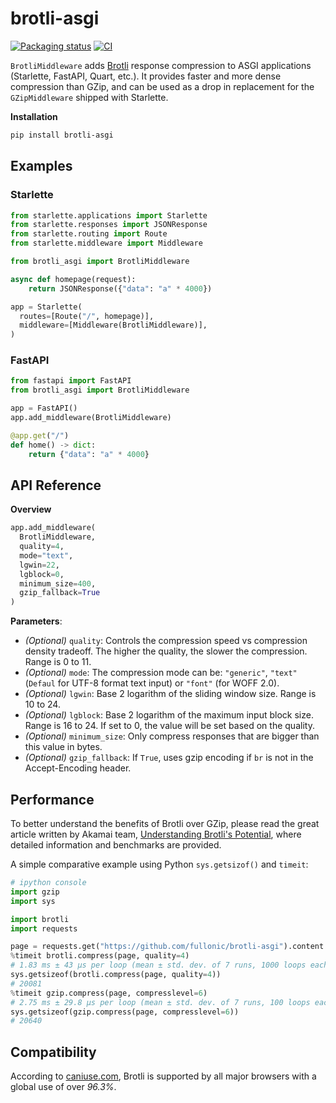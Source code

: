 # brotli-asgi

[![Packaging status](https://img.shields.io/pypi/v/brotli-asgi?color=%2334D058&label=pypi%20package)](https://pypi.org/project/brotli-asgi)
[![CI](https://github.com/fullonic/brotli-asgi/workflows/Tests/badge.svg)](https://github.com/fullonic/brotli-asgi/actions?query=workflow%3ATests)



`BrotliMiddleware` adds [Brotli](https://github.com/google/brotli) response compression to ASGI applications (Starlette, FastAPI, Quart, etc.). It provides faster and more dense compression than GZip, and can be used as a drop in replacement for the `GZipMiddleware` shipped with Starlette.

**Installation**

```bash
pip install brotli-asgi
```

## Examples

### Starlette

```python
from starlette.applications import Starlette
from starlette.responses import JSONResponse
from starlette.routing import Route
from starlette.middleware import Middleware

from brotli_asgi import BrotliMiddleware

async def homepage(request):
    return JSONResponse({"data": "a" * 4000})

app = Starlette(
  routes=[Route("/", homepage)],
  middleware=[Middleware(BrotliMiddleware)],
)
```

### FastAPI

```python
from fastapi import FastAPI
from brotli_asgi import BrotliMiddleware

app = FastAPI()
app.add_middleware(BrotliMiddleware)

@app.get("/")
def home() -> dict:
    return {"data": "a" * 4000}
```

## API Reference

**Overview**

```python
app.add_middleware(
  BrotliMiddleware,
  quality=4,
  mode="text",
  lgwin=22,
  lgblock=0,
  minimum_size=400,
  gzip_fallback=True
)
```

**Parameters**:

- _(Optional)_ `quality`: Controls the compression speed vs compression density tradeoff. The higher the quality, the slower the compression. Range is 0 to 11.
- _(Optional)_ `mode`: The compression mode can be: `"generic"`, `"text"` (`Defaul` for UTF-8 format text input) or `"font"` (for WOFF 2.0).
- _(Optional)_ `lgwin`: Base 2 logarithm of the sliding window size. Range is 10 to 24.
- _(Optional)_ `lgblock`: Base 2 logarithm of the maximum input block size. Range is 16 to 24. If set to 0, the value will be set based on the quality.
- _(Optional)_ `minimum_size`: Only compress responses that are bigger than this value in bytes.
- _(Optional)_ `gzip_fallback`: If `True`, uses gzip encoding if `br` is not in the Accept-Encoding header.

## Performance

To better understand the benefits of Brotli over GZip, please read the great article written by Akamai team, [Understanding Brotli's Potential](https://blogs.akamai.com/2016/02/understanding-brotlis-potential.html), where detailed information and benchmarks are provided.

A simple comparative example using Python `sys.getsizof()` and `timeit`:

```python
# ipython console
import gzip
import sys

import brotli
import requests

page = requests.get("https://github.com/fullonic/brotli-asgi").content
%timeit brotli.compress(page, quality=4)
# 1.83 ms ± 43 µs per loop (mean ± std. dev. of 7 runs, 1000 loops each)
sys.getsizeof(brotli.compress(page, quality=4))
# 20081
%timeit gzip.compress(page, compresslevel=6)
# 2.75 ms ± 29.8 µs per loop (mean ± std. dev. of 7 runs, 100 loops each)
sys.getsizeof(gzip.compress(page, compresslevel=6))
# 20640
```

## Compatibility

According to [caniuse.com](https://caniuse.com/#feat=brotli), Brotli is supported by all major browsers with a global use of over _96.3%_.
